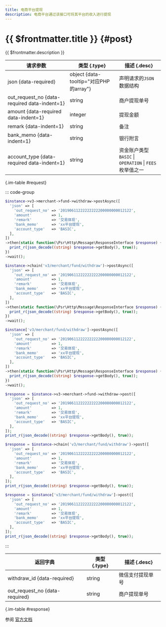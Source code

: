 ```yaml
---
title: 电商平台提现
description: 电商平台通过该接口可将其平台的收入进行提现
---
```


# {{ $frontmatter.title }} {#post}

{{ $frontmatter.description }}

| 请求参数 | 类型 {.type} | 描述 {.desc}
| --- | --- | ---
| json {data-required} | object {data-tooltip="对应PHP的array"} | 声明请求的`JSON`数据结构
| out_request_no {data-required data-indent=1} | string | 商户提现单号
| amount {data-required data-indent=1} | integer | 提现金额
| remark {data-indent=1} | string | 备注
| bank_memo {data-indent=1} | string | 银行附言
| account_type {data-required data-indent=1} | string | 资金账户类型<br/>`BASIC` \| `OPERATION` \| `FEES` 枚举值之一

{.im-table #request}

::: code-group

```php [异步纯链式]
$instance->v3->merchant->fund->withdraw->postAsync([
  'json' => [
    'out_request_no' => '20190611222222222200000000012122',
    'amount'         => 1,
    'remark'         => '交易体现',
    'bank_memo'      => 'xx平台提现',
    'account_type'   => 'BASIC',
  ],
])
->then(static function(\Psr\Http\Message\ResponseInterface $response) {
  print_r(json_decode((string) $response->getBody(), true));
})
->wait();
```

```php [异步声明式]
$instance->chain('v3/merchant/fund/withdraw')->postAsync([
  'json' => [
    'out_request_no' => '20190611222222222200000000012122',
    'amount'         => 1,
    'remark'         => '交易体现',
    'bank_memo'      => 'xx平台提现',
    'account_type'   => 'BASIC',
  ],
])
->then(static function(\Psr\Http\Message\ResponseInterface $response) {
  print_r(json_decode((string) $response->getBody(), true));
})
->wait();
```

```php [异步属性式]
$instance['v3/merchant/fund/withdraw']->postAsync([
  'json' => [
    'out_request_no' => '20190611222222222200000000012122',
    'amount'         => 1,
    'remark'         => '交易体现',
    'bank_memo'      => 'xx平台提现',
    'account_type'   => 'BASIC',
  ],
])
->then(static function(\Psr\Http\Message\ResponseInterface $response) {
  print_r(json_decode((string) $response->getBody(), true));
})
->wait();
```

```php [同步纯链式]
$response = $instance->v3->merchant->fund->withdraw->post([
  'json' => [
    'out_request_no' => '20190611222222222200000000012122',
    'amount'         => 1,
    'remark'         => '交易体现',
    'bank_memo'      => 'xx平台提现',
    'account_type'   => 'BASIC',
  ],
]);
print_r(json_decode((string) $response->getBody(), true));
```

```php [同步声明式]
$response = $instance->chain('v3/merchant/fund/withdraw')->post([
  'json' => [
    'out_request_no' => '20190611222222222200000000012122',
    'amount'         => 1,
    'remark'         => '交易体现',
    'bank_memo'      => 'xx平台提现',
    'account_type'   => 'BASIC',
  ],
]);
print_r(json_decode((string) $response->getBody(), true));
```

```php [同步属性式]
$response = $instance['v3/merchant/fund/withdraw']->post([
  'json' => [
    'out_request_no' => '20190611222222222200000000012122',
    'amount'         => 1,
    'remark'         => '交易体现',
    'bank_memo'      => 'xx平台提现',
    'account_type'   => 'BASIC',
  ],
]);
print_r(json_decode((string) $response->getBody(), true));
```

:::

| 返回字典 | 类型 {.type} | 描述 {.desc}
| --- | --- | ---
| withdraw_id {data-required} | string | 微信支付提现单号
| out_request_no {data-required} | string | 商户提现单号

{.im-table #response}

参阅 [官方文档](https://pay.weixin.qq.com/wiki/doc/apiv3/wxpay/ecommerce/fund/chapter3_5.shtml)
